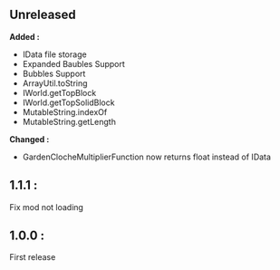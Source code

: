 ## Unreleased

**Added :**
- IData file storage
- Expanded Baubles Support
- Bubbles Support
- ArrayUtil.toString
- IWorld.getTopBlock
- IWorld.getTopSolidBlock
- MutableString.indexOf
- MutableString.getLength

**Changed :**
- GardenClocheMultiplierFunction now returns float instead of IData

## 1.1.1 : 
Fix mod not loading

## 1.0.0 :
First release